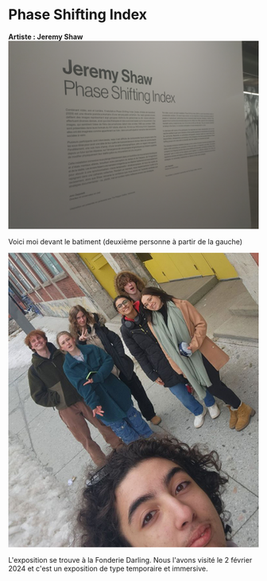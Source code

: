 # Phase Shifting Index
**Artiste : Jeremy Shaw**
![photo](media/affiche_expo.jpg)

Voici moi devant le batiment (deuxième personne à partir de la gauche)

![photo](media/photo_moi_devant.jpg)

L'exposition se trouve à la Fonderie Darling. Nous l'avons visité le 2 février 2024 et c'est un exposition
de type temporaire et immersive.
